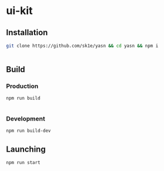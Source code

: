 # ui-kit

## Installation

```sh
git clone https://github.com/sk1e/yasn && cd yasn && npm i
    
 ```
 
## Build

### Production

```sh
npm run build
    
```


### Development

```sh
npm run build-dev
 ```
 
## Launching

```sh
npm run start
 ```

